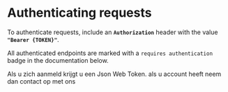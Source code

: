 # Authenticating requests

To authenticate requests, include an **`Authorization`** header with the value **`"Bearer {TOKEN}"`**.

All authenticated endpoints are marked with a `requires authentication` badge in the documentation below.

Als u zich aanmeld krijgt u een Json Web Token. als u account heeft neem dan contact op met ons
